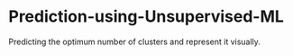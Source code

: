 # Prediction-using-Unsupervised-ML
Predicting the optimum number of clusters and represent it visually.
